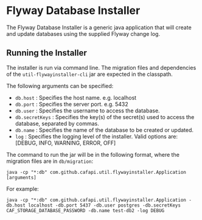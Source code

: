 # Flyway Database Installer

The Flyway Database Installer is a generic  java application that will create and update databases using the supplied Flyway change log.

## Running the Installer

The installer is run via command line. The migration files and dependencies of the `util-flywayinstaller-cli` jar are expected in the classpath.

The following arguments can be specified:

*   `db.host`        : Specifies the host name.  e.g. localhost
*   `db.port`        : Specifies the server port.  e.g. 5432
*   `db.user`        : Specifies the username to access the database.
*   `db.secretKeys`  : Specifies the key(s) of the secret(s) used to access the database, separated by commas.
*   `db.name`        : Specifies the name of the database to be created or updated.
*   `log`            : Specifies the logging level of the installer. Valid options are: [DEBUG, INFO, WARNING, ERROR, OFF]

The command to run the jar will be in the following format, where the migration files are in `db/migration`:

    java -cp "*:db" com.github.cafapi.util.flywayinstaller.Application [arguments]

For example:

    java -cp "*:db" com.github.cafapi.util.flywayinstaller.Application -db.host localhost -db.port 5437 -db.user postgres -db.secretKeys CAF_STORAGE_DATABASE_PASSWORD -db.name test-db2 -log DEBUG
